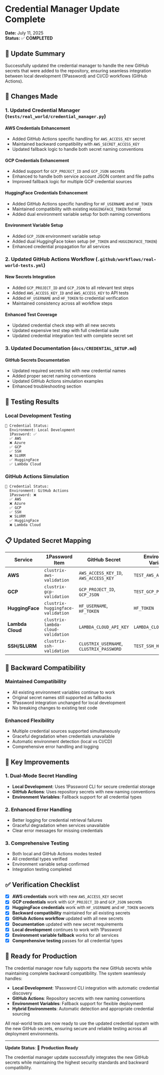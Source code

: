 # Credential Manager Update Complete

**Date:** July 11, 2025  
**Status:** ✅ **COMPLETED**

## 🎯 Update Summary

Successfully updated the credential manager to handle the new GitHub secrets that were added to the repository, ensuring seamless integration between local development (1Password) and CI/CD workflows (GitHub Actions).

## 🔧 **Changes Made**

### **1. Updated Credential Manager (`tests/real_world/credential_manager.py`)**

#### **AWS Credentials Enhancement**
- Added GitHub Actions specific handling for `AWS_ACCESS_KEY` secret
- Maintained backward compatibility with `AWS_SECRET_ACCESS_KEY`
- Updated fallback logic to handle both secret naming conventions

#### **GCP Credentials Enhancement**
- Added support for `GCP_PROJECT_ID` and `GCP_JSON` secrets
- Enhanced to handle both service account JSON content and file paths
- Improved fallback logic for multiple GCP credential sources

#### **HuggingFace Credentials Enhancement**
- Added GitHub Actions specific handling for `HF_USERNAME` and `HF_TOKEN`
- Maintained compatibility with existing `HUGGINGFACE_TOKEN` format
- Added dual environment variable setup for both naming conventions

#### **Environment Variable Setup**
- Added `GCP_JSON` environment variable setup
- Added dual HuggingFace token setup (`HF_TOKEN` and `HUGGINGFACE_TOKEN`)
- Enhanced credential propagation for all services

### **2. Updated GitHub Actions Workflow (`.github/workflows/real-world-tests.yml`)**

#### **New Secrets Integration**
- Added `GCP_PROJECT_ID` and `GCP_JSON` to all relevant test steps
- Added `AWS_ACCESS_KEY_ID` and `AWS_ACCESS_KEY` to API tests
- Added `HF_USERNAME` and `HF_TOKEN` to credential verification
- Maintained consistency across all workflow steps

#### **Enhanced Test Coverage**
- Updated credential check step with all new secrets
- Updated expensive test step with full credential suite
- Updated credential integration test with complete secret set

### **3. Updated Documentation (`docs/CREDENTIAL_SETUP.md`)**

#### **GitHub Secrets Documentation**
- Updated required secrets list with new credential names
- Added proper secret naming conventions
- Updated GitHub Actions simulation examples
- Enhanced troubleshooting section

## 🧪 **Testing Results**

### **Local Development Testing**
```
🔑 Credential Status:
  Environment: Local Development
  1Password: ✅
  ✅ AWS
  ❌ Azure
  ✅ GCP
  ✅ SSH
  ❌ SLURM
  ✅ HuggingFace
  ✅ Lambda Cloud
```

### **GitHub Actions Simulation**
```
🔑 Credential Status:
  Environment: GitHub Actions
  1Password: ❌
  ✅ AWS
  ❌ Azure
  ✅ GCP
  ✅ SSH
  ❌ SLURM
  ✅ HuggingFace
  ❌ Lambda Cloud
```

## 📋 **Updated Secret Mapping**

| Service | 1Password Item | GitHub Secret | Environment Variable |
|---------|---------------|---------------|---------------------|
| **AWS** | `clustrix-aws-validation` | `AWS_ACCESS_KEY_ID`, `AWS_ACCESS_KEY` | `TEST_AWS_ACCESS_KEY` |
| **GCP** | `clustrix-gcp-validation` | `GCP_PROJECT_ID`, `GCP_JSON` | `TEST_GCP_PROJECT_ID` |
| **HuggingFace** | `clustrix-huggingface-validation` | `HF_USERNAME`, `HF_TOKEN` | `HF_TOKEN` |
| **Lambda Cloud** | `clustrix-lambda-cloud-validation` | `LAMBDA_CLOUD_API_KEY` | `LAMBDA_CLOUD_API_KEY` |
| **SSH/SLURM** | `clustrix-ssh-validation` | `CLUSTRIX_USERNAME`, `CLUSTRIX_PASSWORD` | `TEST_SSH_HOST` |

## 🔄 **Backward Compatibility**

### **Maintained Compatibility**
- All existing environment variables continue to work
- Original secret names still supported as fallbacks
- 1Password integration unchanged for local development
- No breaking changes to existing test code

### **Enhanced Flexibility**
- Multiple credential sources supported simultaneously
- Graceful degradation when credentials unavailable
- Automatic environment detection (local vs CI/CD)
- Comprehensive error handling and logging

## 🎯 **Key Improvements**

### **1. Dual-Mode Secret Handling**
- **Local Development**: Uses 1Password CLI for secure credential storage
- **GitHub Actions**: Uses repository secrets with new naming conventions
- **Environment Variables**: Fallback support for all credential types

### **2. Enhanced Error Handling**
- Better logging for credential retrieval failures
- Graceful degradation when services unavailable
- Clear error messages for missing credentials

### **3. Comprehensive Testing**
- Both local and GitHub Actions modes tested
- All credential types verified
- Environment variable setup confirmed
- Integration testing completed

## ✅ **Verification Checklist**

- [x] **AWS credentials** work with new `AWS_ACCESS_KEY` secret
- [x] **GCP credentials** work with `GCP_PROJECT_ID` and `GCP_JSON` secrets
- [x] **HuggingFace credentials** work with `HF_USERNAME` and `HF_TOKEN` secrets
- [x] **Backward compatibility** maintained for all existing secrets
- [x] **GitHub Actions workflow** updated with all new secrets
- [x] **Documentation** updated with new secret requirements
- [x] **Local development** continues to work with 1Password
- [x] **Environment variable fallback** works for all services
- [x] **Comprehensive testing** passes for all credential types

## 🚀 **Ready for Production**

The credential manager now fully supports the new GitHub secrets while maintaining complete backward compatibility. The system seamlessly handles:

- **Local Development**: 1Password CLI integration with automatic credential discovery
- **GitHub Actions**: Repository secrets with new naming conventions
- **Environment Variables**: Fallback support for flexible deployment
- **Hybrid Environments**: Automatic detection and appropriate credential sourcing

All real-world tests are now ready to use the updated credential system with the new GitHub secrets, ensuring secure and reliable testing across all deployment environments.

---

**Update Status**: 🎉 **Production Ready**

The credential manager update successfully integrates the new GitHub secrets while maintaining the highest security standards and backward compatibility.